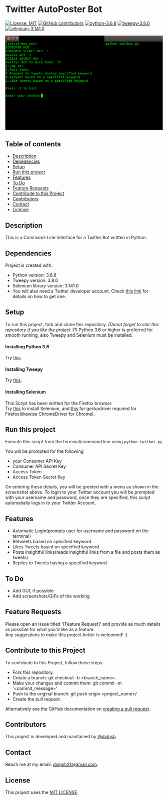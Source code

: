 
# Twitter AutoPoster Bot
[![License: MIT](https://img.shields.io/badge/License-MIT-yellow.svg)](https://opensource.org/licenses/MIT)
[![GitHub contributors](https://img.shields.io/github/contributors/dvlpsh/Twitter-AutoPoster-Bot)](#contributors)
[![python-3.6.8](https://img.shields.io/badge/python-3.6-blue)](#dependencies)
[![tweepy-3.8.0](https://img.shields.io/badge/tweepy-3.8.0-blue)](#dependencies)
[![selenium-3.141.0](https://img.shields.io/badge/selenium-3.141.0-blue)](#dependencies)


![Screenshot](twitbot.png)
 
## Table of contents
* [Description](#description)
* [Depedencies](#depedencies)
* [Setup](#setup)
* [Run this project](run-this-project)
* [Features](#features)
* [To Do](#to-do)
* [Feature Requests](feature-requests)
* [Contribute to this Project](#contribute-to-this-project)
* [Contributors](#contributors)
* [Contact](#contact)
* [License](#license)

## Description
This is a Command-Line Interface for a Twitter Bot written in Python.
	
## Dependencies
Project is created with:
* Python version: 3.6.8
* Tweepy version: 3.8.0
* Selenium library version: 3.141.0
* You will also need a Twitter developer account. Check [this link](https://iag.me/socialmedia/how-to-create-a-twitter-app-in-8-easy-steps/) for details on how to get one.
	
## Setup
To run this project, fork and clone this repository. *(Donot forget to star this repository if you like the project :P)*
Python 3.6 or higher is preferred for smooth running, also Tweepy and Selenium must be installed.

#### Installing Python 3.6 
Try [this](https://askubuntu.com/questions/865554/how-do-i-install-python-3-6-using-apt-get).

#### Installing Tweepy
Try [this](https://stackoverflow.com/questions/31325305/install-tweepy-on-ubuntu).

#### Installing Selenium
This Script has been written for the Firefox browser.  
Try [this](https://askubuntu.com/questions/937770/how-to-install-and-set-up-selenium-webdriver-on-ubuntu-16-04) to install Selenium, and [this](https://askubuntu.com/questions/851401/where-to-find-geckodriver-needed-by-selenium-python-package) for geckodriver required for Firefox(likewise ChromeDriver for Chrome).

## Run this project
Execute this script from the terminal/command line using 
`python twitbot.py`  

You will be prompted for the following 
- your Consumer API Key
- Consumer API Secret Key
- Access Token
- Access Token Secret Key

On entering these details, you will be greeted with a menu as shown in the screenshot above. To login to your Twitter account you will be prompted with your username and password, once they are specified, this script automatially logs in to your Twitter Account.
<!--- Add screenshots for various functions so that it's clear what has been done. ---> 

## Features
* Automatic Login(prompts user for username and password on the terminal)
* Retweets based on specified keyword
* Likes Tweets based on specified keyword
* Posts insightful links(reads insightful links from a file and posts them as tweets)
* Replies to Tweets having a specified keyword

## To Do ##
- Add GUI, if possible
- Add screenshots/GIFs of the working

## Feature Requests ##
Please open an issue titled '[Feature Request]' and provide as much details as possible for what you'd like as a feature.  
Any suggestions to make this project better is welcomed! :)

## Contribute to this Project
To contribute to this Project, follow these steps:
- Fork this repository.
- Create a branch: git checkout -b <branch_name>.
- Make your changes and commit them: git commit -m '<commit_message>'
- Push to the original branch: git push origin <project_name>/<location>
- Create the pull request.

Alternatively see the GitHub documentation on [creating a pull request](https://help.github.com/en/github/collaborating-with-issues-and-pull-requests/creating-a-pull-request).


## Contributors
This project is developed and maintained by [@dvlpsh](https://github.com/dvlpsh).

## Contact
Reach me at my email: [dvlpsh21@gmail.com](mailto:dvlpsh21@gmail.com).

## License
This project uses the [MIT LICENSE](LICENSE).

